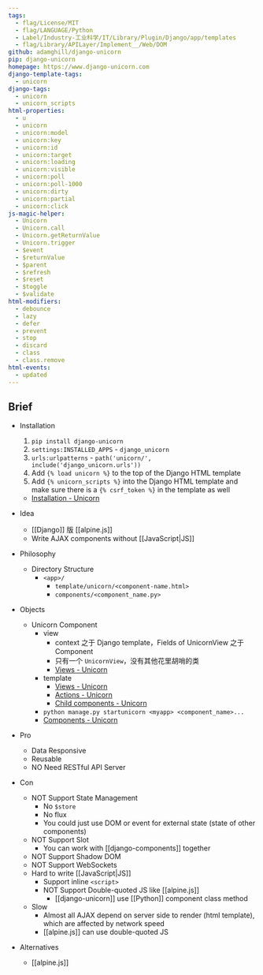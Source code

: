 ```yaml
---
tags:
  - flag/License/MIT
  - flag/LANGUAGE/Python
  - Label/Industry-工业科学/IT/Library/Plugin/Django/app/templates
  - flag/Library/APILayer/Implement__/Web/DOM
github: adamghill/django-unicorn
pip: django-unicorn
homepage: https://www.django-unicorn.com
django-template-tags:
  - unicorn
django-tags:
  - unicorn
  - unicorn_scripts
html-properties:
  - u
  - unicorn
  - unicorn:model
  - unicorn:key
  - unicorn:id
  - unicorn:target
  - unicorn:loading
  - unicorn:visible
  - unicorn:poll
  - unicorn:poll-1000
  - unicorn:dirty
  - unicorn:partial
  - unicorn:click
js-magic-helper:
  - Unicorn
  - Unicorn.call
  - Unicorn.getReturnValue
  - Unicorn.trigger
  - $event
  - $returnValue
  - $parent
  - $refresh
  - $reset
  - $toggle
  - $validate
html-modifiers:
  - debounce
  - lazy
  - defer
  - prevent
  - stop
  - discard
  - class
  - class.remove
html-events:
  - updated
---
```


## Brief

- Installation
    1. `pip install django-unicorn`
    2. `settings:INSTALLED_APPS` - `django_unicorn`
    3. `urls:urlpatterns` - `path('unicorn/', include('django_unicorn.urls'))`
    4. Add `{% load unicorn %}` to the top of the Django HTML template
    5. Add `{% unicorn_scripts %}` into the Django HTML template and make sure there is a `{% csrf_token %}` in the template as well
    - [Installation - Unicorn](https://www.django-unicorn.com/docs/installation/)

- Idea
    - [[Django]] 版 [[alpine.js]]
    - Write AJAX components without [[JavaScript|JS]]

- Philosophy
    - Directory Structure
        - `<app>/`
            - `template/unicorn/<component-name.html>`
            - `components/<component_name.py>`

- Objects
    - Unicorn Component
        - view
            - context 之于 Django template，Fields of UnicornView 之于 Component
            - 只有一个 `UnicornView`，没有其他花里胡哨的类
            - [Views - Unicorn](https://www.django-unicorn.com/docs/views/)
        - template
            - [Views - Unicorn](https://www.django-unicorn.com/docs/views/)
            - [Actions - Unicorn](https://www.django-unicorn.com/docs/actions/)
            - [Child components - Unicorn](https://www.django-unicorn.com/docs/child-components/)
        - `python manage.py startunicorn <myapp> <component_name>...`
        - [Components - Unicorn](https://www.django-unicorn.com/docs/components/)

- Pro
    - Data Responsive
    - Reusable
    - NO Need RESTful API Server

- Con
    - NOT Support State Management
        - No `$store`
        - No flux
        - You could just use DOM or event for external state (state of other components)
    - NOT Support Slot
        - You can work with [[django-components]] together
    - NOT Support Shadow DOM
    - NOT Support WebSockets
    - Hard to write [[JavaScript|JS]]
        - Support inline `<script>`
        - NOT Support Double-quoted JS like [[alpine.js]]
            - [[django-unicorn]] use [[Python]] component class method
    - Slow
        - Almost all AJAX depend on server side to render (html template), which are affected by network speed
        - [[alpine.js]] can use double-quoted JS

- Alternatives
    - [[alpine.js]]
